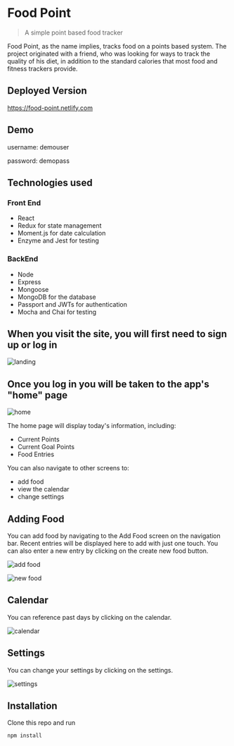 # Food Point

> A simple point based food tracker

Food Point, as the name implies, tracks food on a points based system. 
The project originated with a friend, who was looking for ways to track the quality of his diet, in addition to the standard calories that most food and fitness trackers provide.

## Deployed Version
https://food-point.netlify.com


## Demo
username: demouser

password: demopass

## Technologies used

### Front End
* React
* Redux for state management
* Moment.js for date calculation
* Enzyme and Jest for testing

### BackEnd
* Node
* Express
* Mongoose
* MongoDB for the database
* Passport and JWTs for authentication
* Mocha and Chai for testing

## When you visit the site, you will first need to sign up or log in

![landing](https://i.imgur.com/tql3L9b.png)

## Once you log in you will be taken to the app's "home" page

![home](https://i.imgur.com/MM2sZOg.png)

The home page will display today's information, including:

* Current Points
* Current Goal Points
* Food Entries

You can also navigate to other screens to:

* add food
* view the calendar
* change settings

## Adding Food

You can add food by navigating to the Add Food screen on the navigation bar.
Recent entries will be displayed here to add with just one touch.
You can also enter a new entry by clicking on the create new food button.

![add food](https://i.imgur.com/bdTZIuU.png)

![new food](https://i.imgur.com/DukruaN.png)

## Calendar

You can reference past days by clicking on the calendar.

![calendar](https://i.imgur.com/vacYRjy.png)

## Settings

You can change your settings by clicking on the settings.

![settings](https://i.imgur.com/Gb8iKDz.png)

## Installation

Clone this repo and run 
```
npm install
```
